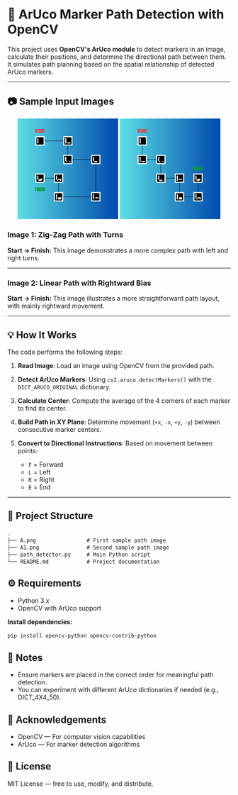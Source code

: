 # 🧭 ArUco Marker Path Detection with OpenCV

This project uses **OpenCV's ArUco module** to detect markers in an image, calculate their positions, and determine the directional path between them. It simulates path planning based on the spatial relationship of detected ArUco markers.

---

## 📷 Sample Input Images

<p align="center">
  <img src="./A.png" alt="Path A" width="45%" />
  <img src="./A1.png" alt="Path A1" width="45%" />
</p>

### Image 1: Zig-Zag Path with Turns

**Start → Finish:** This image demonstrates a more complex path with left and right turns.

---

### Image 2: Linear Path with Rightward Bias

**Start → Finish:** This image illustrates a more straightforward path layout, with mainly rightward movement.

---

## 💡 How It Works

The code performs the following steps:

1. **Read Image**:
   Load an image using OpenCV from the provided path.

2. **Detect ArUco Markers**:
   Using `cv2.aruco.detectMarkers()` with the `DICT_ARUCO_ORIGINAL` dictionary.

3. **Calculate Center**:
   Compute the average of the 4 corners of each marker to find its center.

4. **Build Path in XY Plane**:
   Determine movement (`+x`, `-x`, `+y`, `-y`) between consecutive marker centers.

5. **Convert to Directional Instructions**:
   Based on movement between points:
   - `F` = Forward
   - `L` = Left
   - `R` = Right
   - `E` = End

---

## 📁 Project Structure
```
.
├── A.png                # First sample path image
├── A1.png               # Second sample path image
├── path_detector.py     # Main Python script
└── README.md            # Project documentation
```

## ⚙️ Requirements

- Python 3.x  
- OpenCV with ArUco support

**Install dependencies:**

```bash
pip install opencv-python opencv-contrib-python
```

## 🧠 Notes

- Ensure markers are placed in the correct order for meaningful path detection.
- You can experiment with different ArUco dictionaries if needed (e.g., DICT_4X4_50).

## 🙌 Acknowledgements
- OpenCV — For computer vision capabilities
- ArUco — For marker detection algorithms

## 📜 License
MIT License — free to use, modify, and distribute.
